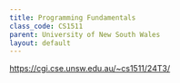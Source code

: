 ```yaml
---
title: Programming Fundamentals
class_code: CS1511
parent: University of New South Wales
layout: default
---
```


https://cgi.cse.unsw.edu.au/~cs1511/24T3/